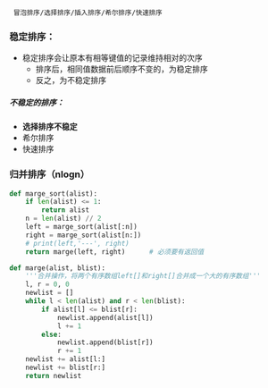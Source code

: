 



` 冒泡排序/选择排序/插入排序/希尔排序/快速排序`

### 稳定排序：

- 稳定排序会让原本有相等键值的记录维持相对的次序
  - 排序后，相同值数据前后顺序不变的，为稳定排序
  - 反之，为不稳定排序

##### 不稳定的排序：

-  **选择排序不稳定**  
- 希尔排序
- 快速排序

### 归并排序（nlogn）

```python
def marge_sort(alist):
    if len(alist) <= 1:
        return alist
    n = len(alist) // 2
    left = marge_sort(alist[:n])
    right = marge_sort(alist[n:])
    # print(left,'---', right)
    return marge(left, right)      # 必须要有返回值

def marge(alist, blist):
    '''合并操作，将两个有序数组left[]和right[]合并成一个大的有序数组'''
    l, r = 0, 0
    newlist = []
    while l < len(alist) and r < len(blist):
        if alist[l] <= blist[r]:
            newlist.append(alist[l])
            l += 1
        else:
            newlist.append(blist[r])
            r += 1
    newlist += alist[l:]
    newlist += blist[r:]
    return newlist
```


